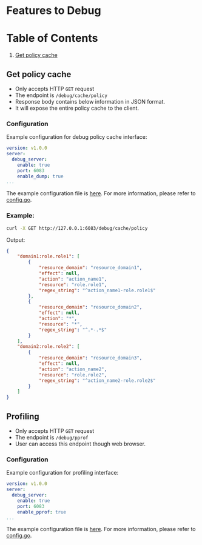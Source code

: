 # Features to Debug

# Table of Contents

1. [Get policy cache](#get-policy-cache)

## Get policy cache

- Only accepts HTTP `GET` request
- The endpoint is `/debug/cache/policy`
- Response body contains below information in JSON format.
- It will expose the entire policy cache to the client.

### Configuration

Example configuration for debug policy cache interface:

```yaml
version: v1.0.0
server:
  debug_server:
    enable: true
    port: 6083
    enable_dump: true
...
```

The example configuration file is [here](../config/testdata/example_config.yaml). For more information, please refer to [config.go](./config/config.go).

### Example:

```bash
curl -X GET http://127.0.0.1:6083/debug/cache/policy
```

Output:

```json
{
    "domain1:role.role1": [
        {
            "resource_domain": "resource_domain1",
            "effect": null,
            "action": "action_name1",
            "resource": "role.role1",
            "regex_string": "^action_name1-role.role1$"
        },
        {
            "resource_domain": "resource_domain2",
            "effect": null,
            "action": "*",
            "resource": "*",
            "regex_string": "^.*-.*$"
        }
    ],
    "domain2:role.role2": [
        {
            "resource_domain": "resource_domain3",
            "effect": null,
            "action": "action_name2",
            "resource": "role.role2",
            "regex_string": "^action_name2-role.role2$"
        }
    ]
}
```

## Profiling

- Only accepts HTTP `GET` request
- The endpoint is `/debug/pprof`
- User can access this endpoint though web browser.

### Configuration

Example configuration for profiling interface:

```yaml
version: v1.0.0
server:
  debug_server:
    enable: true
    port: 6083
    enable_pprof: true
...
```

The example configuration file is [here](../config/testdata/example_config.yaml). For more information, please refer to [config.go](./config/config.go).
